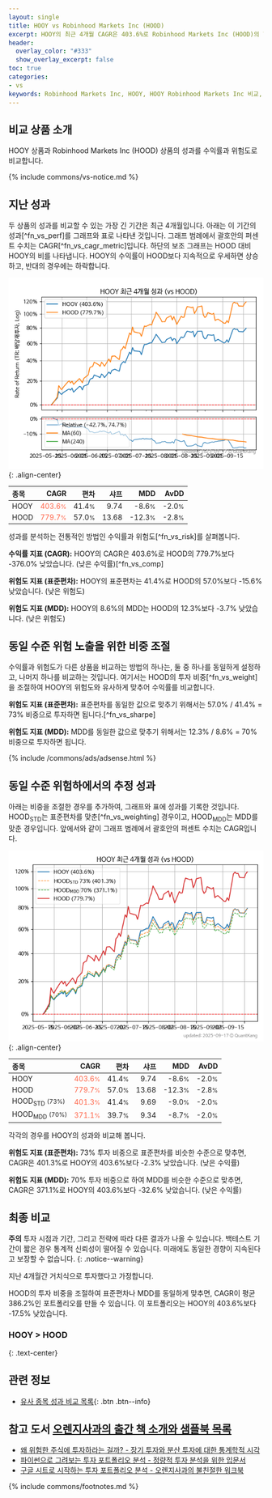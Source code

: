 ```yaml
---
layout: single
title: HOOY vs Robinhood Markets Inc (HOOD)
excerpt: HOOY의 최근 4개월 CAGR은 403.6%로 Robinhood Markets Inc (HOOD)의 779.7%보다 -376.0% 낮았습니다.
header:
  overlay_color: "#333"
  show_overlay_excerpt: false
toc: true
categories:
- vs
keywords: Robinhood Markets Inc, HOOY, HOOY Robinhood Markets Inc 비교, HOOD, HOOY HOOY 비교
---
```


## 비교 상품 소개


HOOY 상품과 Robinhood Markets Inc (HOOD) 상품의 성과를 수익률과 위험도로 비교합니다.





{% include commons/vs-notice.md %}

## 지난 성과

두 상품의 성과를 비교할 수 있는 가장 긴 기간은 최근 4개월입니다. 아래는 이 기간의 성과[^fn_vs_perf]를 그래프와 표로 나타낸 것입니다.
그래프 범례에서 괄호안의 퍼센트 수치는 CAGR[^fn_vs_cagr_metric]입니다.
하단의 보조 그래프는 HOOD 대비 HOOY의 비를 나타냅니다.
HOOY의 수익률이 HOOD보다 지속적으로 우세하면 상승하고, 반대의 경우에는 하락합니다.

![HOOY](/vs/images/hooy-vs-hood_dual.png){: .align-center}

| **종목** | **CAGR** | **편차** | **샤프** | **MDD** | **AvDD** |
| :------------ | ------: | -----------: | -------: | ------: | -------: |
| HOOY | <span style="color: tomato">403.6<small>%</small></span> | 41.4<small>%</small> | 9.74 | -8.6<small>%</small> | -2.0<small>%</small> |
| HOOD | <span style="color: tomato">779.7<small>%</small></span> | 57.0<small>%</small> | 13.68 | -12.3<small>%</small> | -2.8<small>%</small> |

<!-- more -->


성과를 분석하는 전통적인 방법인 수익률과 위험도[^fn_vs_risk]를 살펴봅니다.

**수익률 지표 (CAGR):** HOOY의 CAGR은 403.6%로 HOOD의 779.7%보다 -376.0% 낮았습니다. (낮은 수익률)[^fn_vs_comp]

**위험도 지표 (표준편차):** HOOY의 표준편차는 41.4%로 HOOD의 57.0%보다 -15.6% 낮았습니다. (낮은 위험도)

**위험도 지표 (MDD):** HOOY의 8.6%의 MDD는 HOOD의 12.3%보다 -3.7% 낮았습니다. (낮은 위험도)



## 동일 수준 위험 노출을 위한 비중 조절

수익률과 위험도가 다른 상품을 비교하는 방법의 하나는, 둘 중 하나를 동일하게 설정하고, 나머지 하나를 비교하는 것입니다.
여기서는 HOOD의 투자 비중[^fn_vs_weight]을 조절하여 HOOY의 위험도와 유사하게 맞추어 수익률를 비교합니다.

**위험도 지표 (표준편차):** 표준편차를 동일한 값으로 맞추기 위해서는 57.0% / 41.4% = 73% 비중으로 투자하면 됩니다.[^fn_vs_sharpe]

**위험도 지표 (MDD):** MDD를 동일한 값으로 맞추기 위해서는 12.3% / 8.6% = 70% 비중으로 투자하면 됩니다.


{% include /commons/ads/adsense.html %}



## 동일 수준 위험하에서의 추정 성과

아래는 비중을 조절한 경우를 추가하여, 그래프와 표에 성과를 기록한 것입니다.
HOOD<sub>STD</sub>는 표준편차를 맞춘[^fn_vs_weighting] 경우이고, HOOD<sub>MDD</sub>는 MDD를 맞춘 경우입니다.
앞에서와 같이 그래프 범례에서 괄호안의 퍼센트 수치는 CAGR입니다.


![HOOY](/vs/images/hooy-vs-hood.png){: .align-center}



| **종목** | **CAGR** | **편차** | **샤프** | **MDD** | **AvDD** |
| :------------ | ------: | -----------: | -------: | ------: | -------: |
| HOOY | <span style="color: tomato">403.6<small>%</small></span> | 41.4<small>%</small> | 9.74 | -8.6<small>%</small> | -2.0<small>%</small> |
| HOOD | <span style="color: tomato">779.7<small>%</small></span> | 57.0<small>%</small> | 13.68 | -12.3<small>%</small> | -2.8<small>%</small> |
| HOOD<sub>STD</sub> <small>(73%)</small> | <span style="color: tomato">401.3<small>%</small></span> | 41.4<small>%</small> | 9.69 | -9.0<small>%</small> | -2.0<small>%</small> |
| HOOD<sub>MDD</sub> <small>(70%)</small> | <span style="color: tomato">371.1<small>%</small></span> | 39.7<small>%</small> | 9.34 | -8.7<small>%</small> | -2.0<small>%</small> |



각각의 경우를 HOOY의 성과와 비교해 봅니다.

**위험도 지표 (표준편차):** 73% 투자 비중으로 표준편차를 비슷한 수준으로 맞추면, CAGR은 401.3%로 HOOY의 403.6%보다 -2.3% 낮았습니다. (낮은 수익률)

**위험도 지표 (MDD):** 70% 투자 비중으로 하여 MDD를 비슷한 수준으로 맞추면, CAGR은 371.1%로 HOOY의 403.6%보다 -32.6% 낮았습니다. (낮은 수익률)




## 최종 비교

**주의** 투자 시점과 기간, 그리고 전략에 따라 다른 결과가 나올 수 있습니다. 백테스트 기간이 짧은 경우 통계적 신뢰성이 떨어질 수 있습니다. 미래에도 동일한 경향이 지속된다고 보장할 수 없습니다.
{: .notice--warning}

지난 4개월간 거치식으로 투자했다고 가정합니다.

HOOD의 투자 비중을 조절하여 표준편차나 MDD를 동일하게 맞추면, CAGR이 평균 386.2%인 포트폴리오를 만들 수 있습니다.
이 포트폴리오는 HOOY의 403.6%보다 -17.5% 낮았습니다.

### HOOY &gt; HOOD
{: .text-center}


## 관련 정보

- [유사 종목 성과 비교 목록](/vs/){: .btn .btn--info}


## 참고 도서 [오렌지사과의 출간 책 소개와 샘플북 목록](https://kongdori.tistory.com/691)

- [왜 위험한 주식에 투자하라는 걸까? - 장기 투자와 분산 투자에 대한 통계학적 시각](https://kongdori.tistory.com/421)
- [파이썬으로 그려보는 투자 포트폴리오 분석  - 정량적 투자 분석을 위한 입문서](https://kongdori.tistory.com/643)
- [구글 시트로 시작하는 투자 포트폴리오 분석 - 오렌지사과의 불친절한 워크북](https://kongdori.tistory.com/449)

{% include commons/footnotes.md %}
